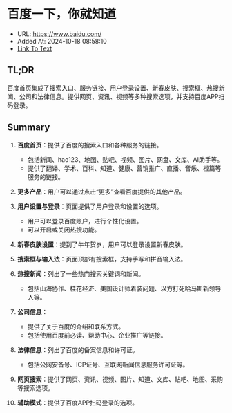 # 百度一下，你就知道
- URL: https://www.baidu.com/
- Added At: 2024-10-18 08:58:10
- [Link To Text](2024-10-18-百度一下，你就知道_raw.md)

## TL;DR
百度首页集成了搜索入口、服务链接、用户登录设置、新春皮肤、搜索框、热搜新闻、公司和法律信息。提供网页、资讯、视频等多种搜索选项，并支持百度APP扫码登录。

## Summary
1. **百度首页**：提供了百度的搜索入口和各种服务的链接。
   - 包括新闻、hao123、地图、贴吧、视频、图片、网盘、文库、AI助手等。
   - 提供了翻译、学术、百科、知道、健康、营销推广、直播、音乐、橙篇等服务的链接。

2. **更多产品**：用户可以通过点击“更多”查看百度提供的其他产品。

3. **用户设置与登录**：页面提供了用户登录和设置的选项。
   - 用户可以登录百度账户，进行个性化设置。
   - 可以开启或关闭热搜功能。

4. **新春皮肤设置**：提到了牛年贺岁，用户可以登录设置新春皮肤。

5. **搜索框与输入法**：页面顶部有搜索框，支持手写和拼音输入法。

6. **热搜新闻**：列出了一些热门搜索关键词和新闻。
   - 包括山海协作、桂花经济、美国设计师着装问题、以方打死哈马斯新领导人等。

7. **公司信息**：
   - 提供了关于百度的介绍和联系方式。
   - 包括使用百度前必读、帮助中心、企业推广等链接。

8. **法律信息**：列出了百度的备案信息和许可证。
   - 包括公网安备号、ICP证号、互联网新闻信息服务许可证等。

9. **网页搜索**：提供了网页、资讯、视频、图片、知道、文库、贴吧、地图、采购等搜索选项。

10. **辅助模式**：提供了百度APP扫码登录的选项。
